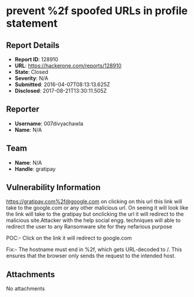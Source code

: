 # prevent %2f spoofed URLs in profile statement

## Report Details
- **Report ID**: 128910
- **URL**: https://hackerone.com/reports/128910
- **State**: Closed
- **Severity**: N/A
- **Submitted**: 2016-04-07T08:13:13.625Z
- **Disclosed**: 2017-08-21T13:30:11.505Z

## Reporter
- **Username**: 007divyachawla
- **Name**: N/A

## Team
- **Name**: N/A
- **Handle**: gratipay

## Vulnerability Information
https://gratipay.com%2f@google.com on clicking on this url this link will take to the google.com or any other malicious url. On seeing it will look like the link will take to the gratipay but onclicking the url it will redirect to the malicious site.Attacker with the help social engg. techniques will able to redirect the user to any Ransomware site for they nefarious purpose

POC:- Click on the link it will redirect to google.com

Fix:- The hostname must end in %2f, which gets URL-decoded to /.
This ensures that the browser only sends the request to the intended host.

## Attachments
No attachments
